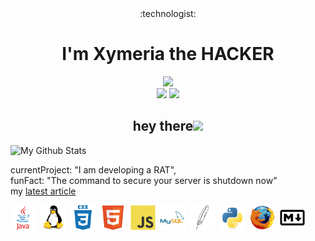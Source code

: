 <div align="center">
:technologist:
<h1>I'm Xymeria the HACKER</h1>
<img src="https://media.giphy.com/media/TyNiKSSbpMcoveJ75f/giphy.gif" width="300"/><br>
<a href="https://stackoverflow.com/users/17726057/xymeria"><img width="50" src="https://cdn3.iconfinder.com/data/icons/popular-services-brands-vol-2/512/stackoverflow-512.png"></img></a>
<a href="xymeria@gmx.com"><img src="https://cdn4.iconfinder.com/data/icons/address-book-providers-in-colors/512/gmx-512.png" width="50"></img></a>
<h2>hey there<img src="https://media.giphy.com/media/hvRJCLFzcasrR4ia7z/giphy.gif" width="30px"></img></h2>
</div>
<img src="https://github-readme-stats.vercel.app/api?username=xymeriathehacker&amp;show_icons=true&amp;" alt="My Github Stats">

currentProject: "I am developing a RAT",  
funFact: "The command to secure your server is shutdown now"  
my  [latest article](https://github.com/xymeriathehacker/python-ransomware)
  
<div>
  <img src="https://github.com/devicons/devicon/blob/master/icons/java/java-original-wordmark.svg" title="Java" alt="Java" width="40" height="40"/>&nbsp;
  <img src="https://raw.githubusercontent.com/devicons/devicon/1119b9f84c0290e0f0b38982099a2bd027a48bf1/icons/linux/linux-original.svg" title="Linux" alt="Linux" width="40" height="40"/>&nbsp;
  <img src="https://github.com/devicons/devicon/blob/master/icons/css3/css3-plain-wordmark.svg"  title="CSS3" alt="CSS" width="40" height="40"/>&nbsp;
  <img src="https://github.com/devicons/devicon/blob/master/icons/html5/html5-original.svg" title="HTML5" alt="HTML" width="40" height="40"/>&nbsp;
  <img src="https://github.com/devicons/devicon/blob/master/icons/javascript/javascript-original.svg" title="JavaScript" alt="JavaScript" width="40" height="40"/>&nbsp;
  <img src="https://github.com/devicons/devicon/blob/master/icons/mysql/mysql-original-wordmark.svg" title="MySQL"  alt="MySQL" width="40" height="40"/>&nbsp;
  <img src="https://raw.githubusercontent.com/devicons/devicon/1119b9f84c0290e0f0b38982099a2bd027a48bf1/icons/apache/apache-line.svg" title="Apache"  alt="Apache" width="40" height="40"/>&nbsp;
  <img src="https://raw.githubusercontent.com/devicons/devicon/1119b9f84c0290e0f0b38982099a2bd027a48bf1/icons/python/python-original.svg" title="Python"  alt="Python" width="40" height="40"/>&nbsp;
  <img src="https://raw.githubusercontent.com/devicons/devicon/1119b9f84c0290e0f0b38982099a2bd027a48bf1/icons/firefox/firefox-original.svg" title="Firefox"  alt="Firefox" width="40" height="40"/>&nbsp;
  <img src="https://raw.githubusercontent.com/devicons/devicon/1119b9f84c0290e0f0b38982099a2bd027a48bf1/icons/markdown/markdown-original.svg" title="Markdown"  alt="Markdown" width="40" height="40"/>&nbsp;
</div>
